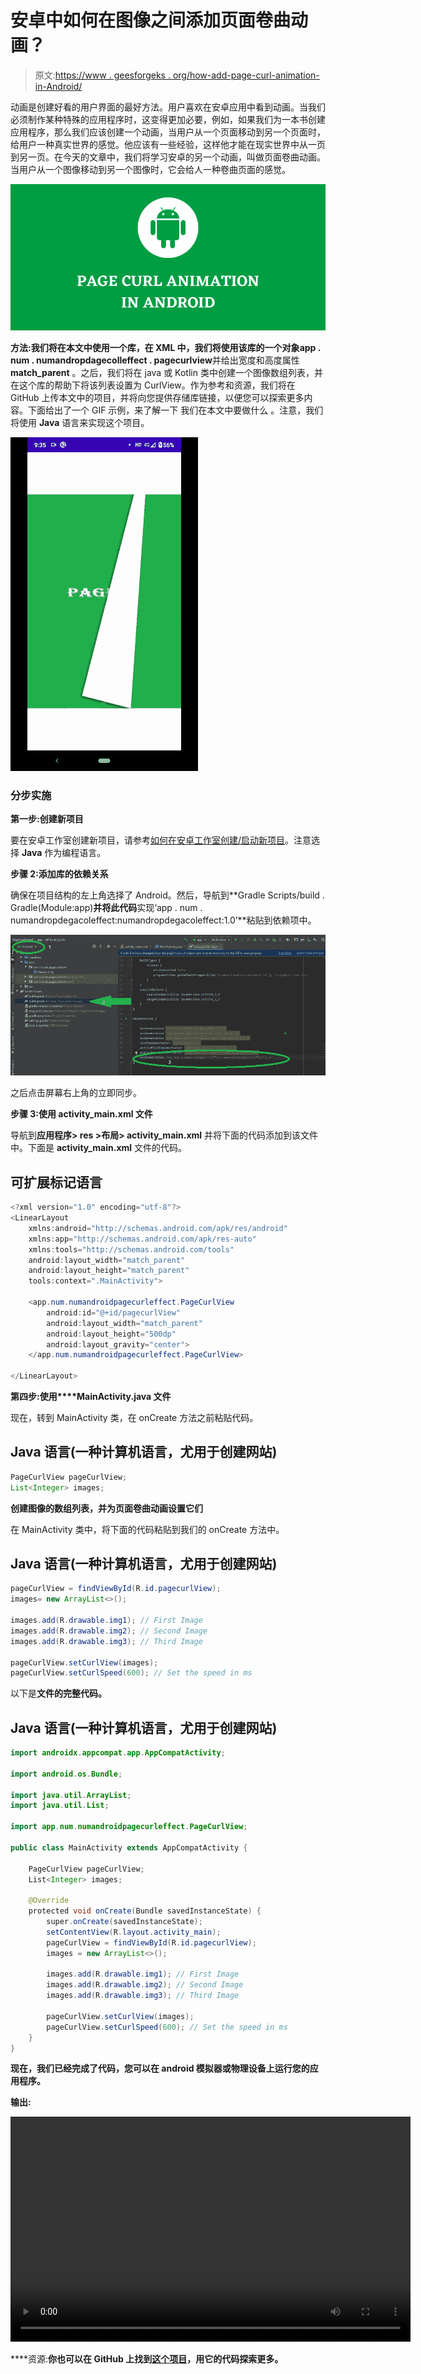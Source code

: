 # 安卓中如何在图像之间添加页面卷曲动画？

> 原文:[https://www . geesforgeks . org/how-add-page-curl-animation-in-Android/](https://www.geeksforgeeks.org/how-to-add-page-curl-animation-between-images-in-android/)

动画是创建好看的用户界面的最好方法。用户喜欢在安卓应用中看到动画。当我们必须制作某种特殊的应用程序时，这变得更加必要，例如，如果我们为一本书创建应用程序，那么我们应该创建一个动画，当用户从一个页面移动到另一个页面时，给用户一种真实世界的感觉。他应该有一些经验，这样他才能在现实世界中从一页到另一页。在今天的文章中，我们将学习安卓的另一个动画，叫做页面卷曲动画。当用户从一个图像移动到另一个图像时，它会给人一种卷曲页面的感觉。

![](img/0639537c520e1b4e44a6e28f200e6cb5.png)

**方法:**我们将在本文中使用一个库，在 XML 中，我们将使用该库的一个对象**app . num . numandropdagecolleffect . pagecurlview**并给出宽度和高度属性 **match_parent** 。之后，我们将在 java 或 Kotlin 类中创建一个图像数组列表，并在这个库的帮助下将该列表设置为 CurlView。作为参考和资源，我们将在 GitHub 上传本文中的项目，并将向您提供存储库链接，以便您可以探索更多内容。下面给出了一个 GIF 示例，来了解一下 我们在本文中要做什么 。注意，我们将使用 **Java** 语言来实现这个项目。

![Page Curl Animation Between Images in Android Sample GIF](img/c4c2f00c9a5de68f18f0f8d8d1ffe9f7.png)

### **分步实施**

**第一步:创建新项目**

要在安卓工作室创建新项目，请参考[如何在安卓工作室创建/启动新项目](https://www.geeksforgeeks.org/android-how-to-create-start-a-new-project-in-android-studio/)。注意选择 **Java** 作为编程语言。

**步骤 2:添加库的依赖关系**

确保在项目结构的左上角选择了 Android。然后，导航到**Gradle Scripts/build . Gradle(Module:app)**并将此代码**实现‘app . num . numandropdegacoleffect:numandropdegacoleffect:1.0’**粘贴到依赖项中。

![](img/cf253ecda14e2d0fbcabf873c0a26815.png)

之后点击屏幕右上角的立即同步。

**步骤 3:使用 activity_main.xml 文件**

导航到**应用程序> res >布局> activity_main.xml** 并将下面的代码添加到该文件中。下面是 **activity_main.xml** 文件的代码。

## 可扩展标记语言

```java
<?xml version="1.0" encoding="utf-8"?>
<LinearLayout 
    xmlns:android="http://schemas.android.com/apk/res/android"
    xmlns:app="http://schemas.android.com/apk/res-auto"
    xmlns:tools="http://schemas.android.com/tools"
    android:layout_width="match_parent"
    android:layout_height="match_parent"
    tools:context=".MainActivity">

    <app.num.numandroidpagecurleffect.PageCurlView
        android:id="@+id/pagecurlView"
        android:layout_width="match_parent"
        android:layout_height="500dp"
        android:layout_gravity="center">
    </app.num.numandroidpagecurleffect.PageCurlView>

</LinearLayout>
```

**第四步:使用****MainActivity.java 文件**

现在，转到 MainActivity 类，在 onCreate 方法之前粘贴代码。

## Java 语言(一种计算机语言，尤用于创建网站)

```java
PageCurlView pageCurlView;
List<Integer> images;
```

**创建图像的数组列表，并为页面卷曲动画设置它们**

在 MainActivity 类中，将下面的代码粘贴到我们的 onCreate 方法中。

## Java 语言(一种计算机语言，尤用于创建网站)

```java
pageCurlView = findViewById(R.id.pagecurlView);
images= new ArrayList<>();

images.add(R.drawable.img1); // First Image
images.add(R.drawable.img2); // Second Image
images.add(R.drawable.img3); // Third Image

pageCurlView.setCurlView(images);
pageCurlView.setCurlSpeed(600); // Set the speed in ms
```

以下是**文件的完整代码。**

## **Java 语言(一种计算机语言，尤用于创建网站)**

```java
import androidx.appcompat.app.AppCompatActivity;

import android.os.Bundle;

import java.util.ArrayList;
import java.util.List;

import app.num.numandroidpagecurleffect.PageCurlView;

public class MainActivity extends AppCompatActivity {

    PageCurlView pageCurlView;
    List<Integer> images;

    @Override
    protected void onCreate(Bundle savedInstanceState) {
        super.onCreate(savedInstanceState);
        setContentView(R.layout.activity_main);
        pageCurlView = findViewById(R.id.pagecurlView);
        images = new ArrayList<>();

        images.add(R.drawable.img1); // First Image
        images.add(R.drawable.img2); // Second Image
        images.add(R.drawable.img3); // Third Image

        pageCurlView.setCurlView(images);
        pageCurlView.setCurlSpeed(600); // Set the speed in ms
    }
}
```

**现在，我们已经完成了代码，您可以在 android 模拟器或物理设备上运行您的应用程序。**

****输出:****

**<video class="wp-video-shortcode" id="video-569185-1" width="640" height="360" preload="metadata" controls=""><source type="video/mp4" src="https://media.geeksforgeeks.org/wp-content/uploads/20210308120940/Page-Curl-Animation-Between-Images-in-Android.mp4?_=1">[https://media.geeksforgeeks.org/wp-content/uploads/20210308120940/Page-Curl-Animation-Between-Images-in-Android.mp4](https://media.geeksforgeeks.org/wp-content/uploads/20210308120940/Page-Curl-Animation-Between-Images-in-Android.mp4)</video>**

****资源:**你也可以在 GitHub 上找到[这个项目](https://github.com/shivamparashar165/PageCurlAnim)，用它的代码探索更多。**